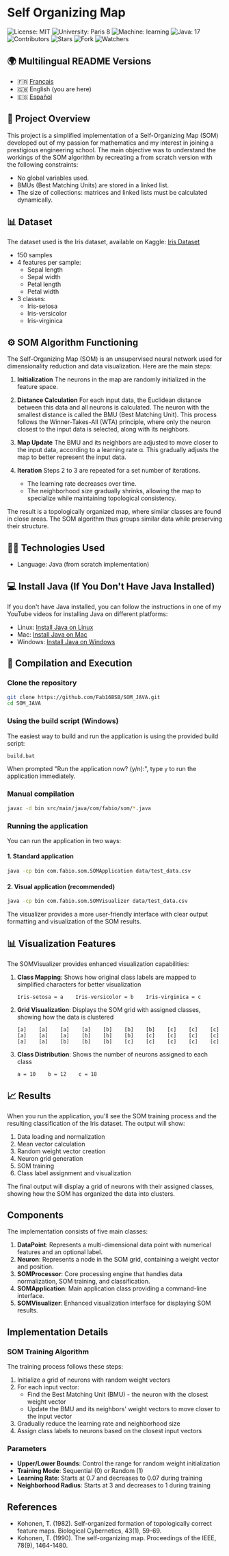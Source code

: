 # Self Organizing Map

![License: MIT](https://img.shields.io/badge/License-MIT-yellow.svg)
![University: Paris 8](https://img.shields.io/badge/University-Paris%208-blue)
![Machine: learning](https://img.shields.io/badge/Machine-Learning-orange)
![Java: 17](https://img.shields.io/badge/Java-17-red)
![Contributors](https://img.shields.io/badge/Contributors-1-brightgreen)
![Stars](https://img.shields.io/badge/Stars-0-lightgrey)
![Fork](https://img.shields.io/badge/Forks-0-lightgrey)
![Watchers](https://img.shields.io/badge/Watchers-0-lightgrey)

## 🌍 Multilingual README Versions

- 🇫🇷 [Français](README.fr.md)
- 🇬🇧 English (you are here)
- 🇪🇸 [Español](README.es.md)

## 📘 Project Overview

This project is a simplified implementation of a Self-Organizing Map (SOM) developed out of my passion for mathematics and my interest in joining a prestigious engineering school. The main objective was to understand the workings of the SOM algorithm by recreating a from scratch version with the following constraints:

- No global variables used.
- BMUs (Best Matching Units) are stored in a linked list.
- The size of collections: matrices and linked lists must be calculated dynamically.

## 📊 Dataset

The dataset used is the Iris dataset, available on Kaggle:
[Iris Dataset](https://www.kaggle.com/datasets/uciml/iris)

- 150 samples
- 4 features per sample:
  - Sepal length
  - Sepal width
  - Petal length
  - Petal width
- 3 classes:
  - Iris-setosa
  - Iris-versicolor
  - Iris-virginica

## ⚙️ SOM Algorithm Functioning

The Self-Organizing Map (SOM) is an unsupervised neural network used for dimensionality reduction and data visualization. Here are the main steps:

1. **Initialization**
   The neurons in the map are randomly initialized in the feature space.

2. **Distance Calculation**
   For each input data, the Euclidean distance between this data and all neurons is calculated.
   The neuron with the smallest distance is called the BMU (Best Matching Unit). This process follows the Winner-Takes-All (WTA) principle, where only the neuron closest to the input data is selected, along with its neighbors.

3. **Map Update**
   The BMU and its neighbors are adjusted to move closer to the input data, according to a learning rate α. This gradually adjusts the map to better represent the input data.

4. **Iteration**
   Steps 2 to 3 are repeated for a set number of iterations.
   - The learning rate decreases over time.
   - The neighborhood size gradually shrinks, allowing the map to specialize while maintaining topological consistency.

The result is a topologically organized map, where similar classes are found in close areas. The SOM algorithm thus groups similar data while preserving their structure.

## 🧑‍💻 Technologies Used

- Language: Java (from scratch implementation)

## 💻 Install Java (If You Don't Have Java Installed)

If you don't have Java installed, you can follow the instructions in one of my YouTube videos for installing Java on different platforms:

- Linux: [Install Java on Linux](https://www.youtube.com/watch?v=SQykK40fFds)
- Mac: [Install Java on Mac](https://www.youtube.com/watch?v=UwytmFFQF6Y)
- Windows: [Install Java on Windows](https://www.youtube.com/watch?v=PQk9O03cukQ)

## 📝 Compilation and Execution

### Clone the repository

```bash
git clone https://github.com/Fab16BSB/SOM_JAVA.git
cd SOM_JAVA
```

### Using the build script (Windows)

The easiest way to build and run the application is using the provided build script:

```bash
build.bat
```

When prompted "Run the application now? (y/n):", type `y` to run the application immediately.

### Manual compilation

```bash
javac -d bin src/main/java/com/fabio/som/*.java
```

### Running the application

You can run the application in two ways:

#### 1. Standard application

```bash
java -cp bin com.fabio.som.SOMApplication data/test_data.csv
```

#### 2. Visual application (recommended)

```bash
java -cp bin com.fabio.som.SOMVisualizer data/test_data.csv
```

The visualizer provides a more user-friendly interface with clear output formatting and visualization of the SOM results.

## 📊 Visualization Features

The SOMVisualizer provides enhanced visualization capabilities:

1. **Class Mapping**: Shows how original class labels are mapped to simplified characters for better visualization
   ```
   Iris-setosa = a    Iris-versicolor = b    Iris-virginica = c
   ```

2. **Grid Visualization**: Displays the SOM grid with assigned classes, showing how the data is clustered
   ```
   [a]    [a]    [a]    [a]    [b]    [b]    [b]    [c]    [c]    [c]
   [a]    [a]    [a]    [b]    [b]    [b]    [c]    [c]    [c]    [c]
   [a]    [a]    [b]    [b]    [b]    [c]    [c]    [c]    [c]    [c]
   ```

3. **Class Distribution**: Shows the number of neurons assigned to each class
   ```
   a = 10    b = 12    c = 18
   ```

## 📈 Results

When you run the application, you'll see the SOM training process and the resulting classification of the Iris dataset. The output will show:

1. Data loading and normalization
2. Mean vector calculation
3. Random weight vector creation
4. Neuron grid generation
5. SOM training
6. Class label assignment and visualization

The final output will display a grid of neurons with their assigned classes, showing how the SOM has organized the data into clusters.

## Components

The implementation consists of five main classes:

1. **DataPoint**: Represents a multi-dimensional data point with numerical features and an optional label.
2. **Neuron**: Represents a node in the SOM grid, containing a weight vector and position.
3. **SOMProcessor**: Core processing engine that handles data normalization, SOM training, and classification.
4. **SOMApplication**: Main application class providing a command-line interface.
5. **SOMVisualizer**: Enhanced visualization interface for displaying SOM results.

## Implementation Details

### SOM Training Algorithm

The training process follows these steps:

1. Initialize a grid of neurons with random weight vectors
2. For each input vector:
   - Find the Best Matching Unit (BMU) - the neuron with the closest weight vector
   - Update the BMU and its neighbors' weight vectors to move closer to the input vector
3. Gradually reduce the learning rate and neighborhood size
4. Assign class labels to neurons based on the closest input vectors

### Parameters

- **Upper/Lower Bounds**: Control the range for random weight initialization
- **Training Mode**: Sequential (0) or Random (1)
- **Learning Rate**: Starts at 0.7 and decreases to 0.07 during training
- **Neighborhood Radius**: Starts at 3 and decreases to 1 during training

## References

- Kohonen, T. (1982). Self-organized formation of topologically correct feature maps. Biological Cybernetics, 43(1), 59-69.
- Kohonen, T. (1990). The self-organizing map. Proceedings of the IEEE, 78(9), 1464-1480.
